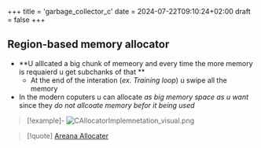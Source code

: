 +++
title = 'garbage_collector_c'
date = 2024-07-22T09:10:24+02:00
draft = false
+++

## Region-based memory allocator 

- **U alllcated a big chunk of memeory and every time the  more memory is requaierd u get subchanks of that **
	- At the end of the interation (*ex. Training loop*) u swipe all the memory 
- In the modern coputers u can allocate *as big memory space as  u want* since they *do not allcoate memory befor it being used*
>[!example]-
>![CAllocatorImplemnetation_visual.png](/Notes/CAllocatorImplemnetation_visual.png)

>[!quote]  [Areana Allocater](https://www.wikiwand.com/en/Region-based_memory_management)